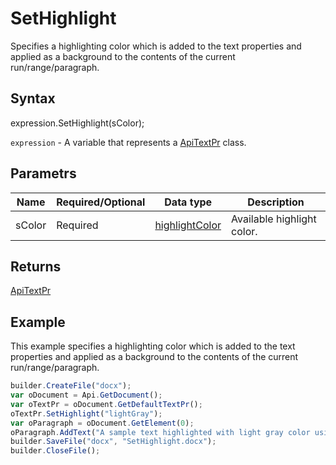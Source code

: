 # SetHighlight

Specifies a highlighting color which is added to the text properties and applied as a background to the contents of the current run/range/paragraph.

## Syntax

expression.SetHighlight(sColor);

`expression` - A variable that represents a [ApiTextPr](../ApiTextPr.md) class.

## Parametrs

| **Name** | **Required/Optional** | **Data type** | **Description** |
| ------------- | ------------- | ------------- | ------------- |
| sColor | Required | [highlightColor](../../../Enumerations/highlightColor.md) | Available highlight color. |

## Returns

[ApiTextPr](../ApiTextPr.md)

## Example

This example specifies a highlighting color which is added to the text properties and applied as a background to the contents of the current run/range/paragraph.

```javascript
builder.CreateFile("docx");
var oDocument = Api.GetDocument();
var oTextPr = oDocument.GetDefaultTextPr();
oTextPr.SetHighlight("lightGray");
var oParagraph = oDocument.GetElement(0);
oParagraph.AddText("A sample text highlighted with light gray color using the text properties.");
builder.SaveFile("docx", "SetHighlight.docx");
builder.CloseFile();
```